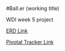 #Ball.er (working title)

WDI week 5 project



[ERD Link](http://i.imgur.com/qlj4FXG.png)

[Pivotal Tracker Link](https://www.pivotaltracker.com/s/projects/1047162)
